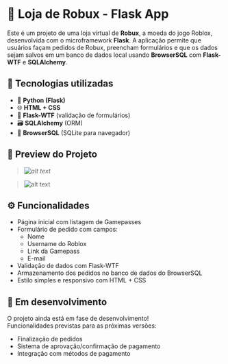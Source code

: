 # 🛒 Loja de Robux - Flask App

Este é um projeto de uma loja virtual de **Robux**, a moeda do jogo Roblox, desenvolvida com o microframework **Flask**. A aplicação permite que usuários façam pedidos de Robux, preencham formulários e que os dados sejam salvos em um banco de dados local usando **BrowserSQL** com **Flask-WTF** e **SQLAlchemy**.

## 🚀 Tecnologias utilizadas

- 🐍 **Python (Flask)**
- 🌐 **HTML + CSS**
- 🧠 **Flask-WTF** (validação de formulários)
- 🗃️ **SQLAlchemy** (ORM)
- 💾 **BrowserSQL** (SQLite para navegador)

## 📸 Preview do Projeto

> *![alt text](image.png)*


>![alt text](image-1.png)

## ⚙️ Funcionalidades

- Página inicial com listagem de Gamepasses
- Formulário de pedido com campos:
  - Nome
  - Username do Roblox
  - Link da Gamepass
  - E-mail
- Validação de dados com Flask-WTF
- Armazenamento dos pedidos no banco de dados do BrowserSQL
- Estilo simples e responsivo com HTML + CSS

## 🚧 Em desenvolvimento

O projeto ainda está em fase de desenvolvimento!  
Funcionalidades previstas para as próximas versões:

- Finalização de pedidos
- Sistema de aprovação/confirmação de pagamento
- Integração com métodos de pagamento
